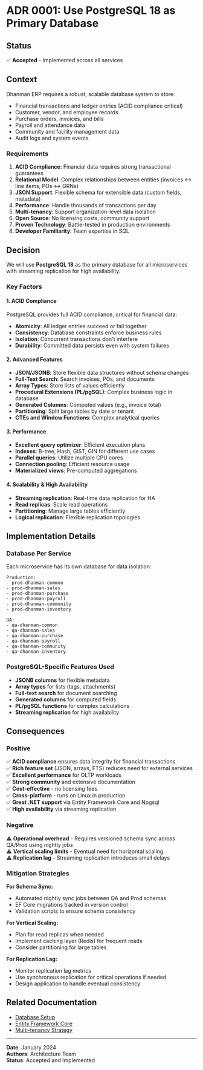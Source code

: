 # ADR 0001: Use PostgreSQL 18 as Primary Database

## Status
✅ **Accepted** - Implemented across all services

## Context

Dhanman ERP requires a robust, scalable database system to store:
- Financial transactions and ledger entries (ACID compliance critical)
- Customer, vendor, and employee records
- Purchase orders, invoices, and bills
- Payroll and attendance data
- Community and facility management data
- Audit logs and system events

### Requirements
1. **ACID Compliance**: Financial data requires strong transactional guarantees
2. **Relational Model**: Complex relationships between entities (invoices ↔ line items, POs ↔ GRNs)
3. **JSON Support**: Flexible schema for extensible data (custom fields, metadata)
4. **Performance**: Handle thousands of transactions per day
5. **Multi-tenancy**: Support organization-level data isolation
6. **Open Source**: No licensing costs, community support
7. **Proven Technology**: Battle-tested in production environments
8. **Developer Familiarity**: Team expertise in SQL

## Decision

We will use **PostgreSQL 18** as the primary database for all microservices with streaming replication for high availability.

### Key Factors

#### 1. ACID Compliance
PostgreSQL provides full ACID compliance, critical for financial data:
- **Atomicity**: All ledger entries succeed or fail together
- **Consistency**: Database constraints enforce business rules
- **Isolation**: Concurrent transactions don't interfere
- **Durability**: Committed data persists even with system failures

#### 2. Advanced Features
- **JSON/JSONB**: Store flexible data structures without schema changes
- **Full-Text Search**: Search invoices, POs, and documents
- **Array Types**: Store lists of values efficiently
- **Procedural Extensions (PL/pgSQL)**: Complex business logic in database
- **Generated Columns**: Computed values (e.g., invoice total)
- **Partitioning**: Split large tables by date or tenant
- **CTEs and Window Functions**: Complex analytical queries

#### 3. Performance
- **Excellent query optimizer**: Efficient execution plans
- **Indexes**: B-tree, Hash, GiST, GIN for different use cases
- **Parallel queries**: Utilize multiple CPU cores
- **Connection pooling**: Efficient resource usage
- **Materialized views**: Pre-computed aggregations

#### 4. Scalability & High Availability
- **Streaming replication**: Real-time data replication for HA
- **Read replicas**: Scale read operations
- **Partitioning**: Manage large tables efficiently
- **Logical replication**: Flexible replication topologies

## Implementation Details

### Database Per Service
Each microservice has its own database for data isolation:

```
Production:
- prod-dhanman-common
- prod-dhanman-sales
- prod-dhanman-purchase
- prod-dhanman-payroll
- prod-dhanman-community
- prod-dhanman-inventory

QA:
- qa-dhanman-common
- qa-dhanman-sales
- qa-dhanman-purchase
- qa-dhanman-payroll
- qa-dhanman-community
- qa-dhanman-inventory
```

### PostgreSQL-Specific Features Used

- **JSONB columns** for flexible metadata
- **Array types** for lists (tags, attachments)
- **Full-text search** for document searching
- **Generated columns** for computed fields
- **PL/pgSQL functions** for complex calculations
- **Streaming replication** for high availability

## Consequences

### Positive
✅ **ACID compliance** ensures data integrity for financial transactions  
✅ **Rich feature set** (JSON, arrays, FTS) reduces need for external services  
✅ **Excellent performance** for OLTP workloads  
✅ **Strong community** and extensive documentation  
✅ **Cost-effective** - no licensing fees  
✅ **Cross-platform** - runs on Linux in production  
✅ **Great .NET support** via Entity Framework Core and Npgsql  
✅ **High availability** via streaming replication  

### Negative
⚠️ **Operational overhead** - Requires versioned schema sync across QA/Prod using nightly jobs  
⚠️ **Vertical scaling limits** - Eventual need for horizontal scaling  
⚠️ **Replication lag** - Streaming replication introduces small delays  

### Mitigation Strategies

**For Schema Sync:**
- Automated nightly sync jobs between QA and Prod schemas
- EF Core migrations tracked in version control
- Validation scripts to ensure schema consistency

**For Vertical Scaling:**
- Plan for read replicas when needed
- Implement caching layer (Redis) for frequent reads
- Consider partitioning for large tables

**For Replication Lag:**
- Monitor replication lag metrics
- Use synchronous replication for critical operations if needed
- Design application to handle eventual consistency

## Related Documentation
- [Database Setup](../../infrastructure/database/postgresql-setup.md)
- [Entity Framework Core](../../development/standards/)
- [Multi-tenancy Strategy](../design-decisions.md)

---

**Date**: January 2024  
**Authors**: Architecture Team  
**Status**: Accepted and Implemented
